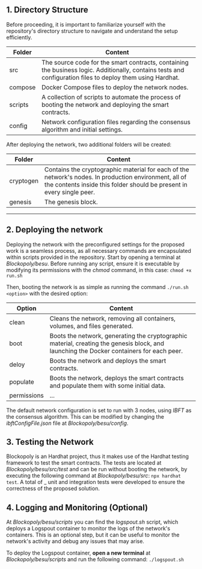 

## 1. Directory Structure
  
Before proceeding, it is important to familiarize yourself with the repository's directory structure to navigate and understand the setup efficiently.

| Folder         | Content                       |
|----------------|-------------------------------|
|src| The source code for the smart contracts, containing the business logic. Additionally, contains tests and configuration files to deploy them using Hardhat. |
|compose| Docker Compose files to deploy the network nodes. |
|scripts | A collection of scripts to automate the process of booting the network and deploying the smart contracts. |
|config |Network configuration files regarding the consensus algorithm and initial settings. |

After deploying the network, two additional folders will be created:

| Folder         | Content                       |
|----------------|-------------------------------|
|cryptogen| Contains the cryptographic material for each of the network's nodes. In production environment, all of the contents inside this folder should be present in every single peer. |
|genesis| The genesis block. |

---

  ## 2. Deploying the network
	
Deploying the network with the preconfigured settings for the proposed work is a seamless process, as all necessary commands are encapsulated within scripts provided in the repository. Start by opening a terminal at *Blockopoly/besu*. Before running any script, ensure it is executable by modifying its permissions with the *chmod* command, in this case: `chmod +x run.sh`

Then, booting the network is as simple as running the command `./run.sh <option>` with the desired option:

| Option         | Content                       |
|----------------|-------------------------------|
|clean| Cleans the network, removing all containers, volumes, and files generated. |
|boot| Boots the network, generating the cryptographic material, creating the genesis block, and launching the Docker containers for each peer. |
|deloy| Boots the network and deploys the smart contracts. |
|populate| Boots the network, deploys the smart contracts and populate them with some initial data. |
|permissions| ... |

The default network configuration is set to run with 3 nodes, using *IBFT* as the consensus algorithm. This can be modified by changing the *ibftConfigFile.json* file at *Blockopoly/besu/config*.

  ## 3. Testing the Network

Blockopoly is an Hardhat project, thus it makes use of the Hardhat testing framework to test the smart contracts. The tests are located at *Blockopoly/besu/src/test* and can be run without booting the network, by executing the following command at *Blockopoly/besu/src*: `npx hardhat test`.
A total of _ unit and integration tests were developed to ensure the correctness of the proposed solution.  

  ## 4. Logging and Monitoring (Optional)

At *Blockopoly/besu/scripts* you can find the *logspout.sh* script, which deploys a Logspout container to monitor the logs of the network's containers. This is an optional step, but it can be useful to monitor the network's activity and debug any issues that may arise.

To deploy the Logspout container, **open a new terminal** at *Blockopoly/besu/scripts* and run the following command: `./logspout.sh`

